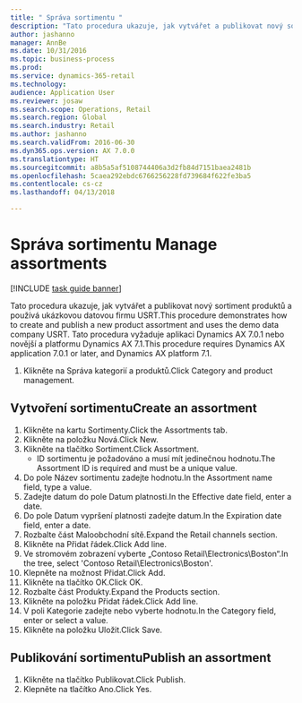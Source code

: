 ```yaml
--- 
title: " Správa sortimentu "
description: "Tato procedura ukazuje, jak vytvářet a publikovat nový sortiment produktů a používá ukázkovou datovou firmu USRT."
author: jashanno
manager: AnnBe
ms.date: 10/31/2016
ms.topic: business-process
ms.prod: 
ms.service: dynamics-365-retail
ms.technology: 
audience: Application User
ms.reviewer: josaw
ms.search.scope: Operations, Retail
ms.search.region: Global
ms.search.industry: Retail
ms.author: jashanno
ms.search.validFrom: 2016-06-30
ms.dyn365.ops.version: AX 7.0.0
ms.translationtype: HT
ms.sourcegitcommit: a8b5a5af5108744406a3d2fb84d7151baea2481b
ms.openlocfilehash: 5caea292ebdc6766256228fd739684f622fe3ba5
ms.contentlocale: cs-cz
ms.lasthandoff: 04/13/2018

---
```

# <a name="manage-assortments"></a><span data-ttu-id="9b7e8-103"> Správa sortimentu </span><span class="sxs-lookup"><span data-stu-id="9b7e8-103">Manage assortments</span></span> 

[!INCLUDE [task guide banner](../includes/task-guide-banner.md)]

<span data-ttu-id="9b7e8-104">Tato procedura ukazuje, jak vytvářet a publikovat nový sortiment produktů a používá ukázkovou datovou firmu USRT.</span><span class="sxs-lookup"><span data-stu-id="9b7e8-104">This procedure demonstrates how to create and publish a new product assortment and uses the demo data company USRT.</span></span> <span data-ttu-id="9b7e8-105">Tato procedura vyžaduje aplikaci Dynamics AX 7.0.1 nebo novější a platformu Dynamics AX 7.1.</span><span class="sxs-lookup"><span data-stu-id="9b7e8-105">This procedure requires Dynamics AX application 7.0.1 or later, and Dynamics AX platform 7.1.</span></span>  

1. <span data-ttu-id="9b7e8-106">Klikněte na Správa kategorií a produktů.</span><span class="sxs-lookup"><span data-stu-id="9b7e8-106">Click Category and product management.</span></span>

## <a name="create-an-assortment"></a><span data-ttu-id="9b7e8-107">Vytvoření sortimentu</span><span class="sxs-lookup"><span data-stu-id="9b7e8-107">Create an assortment</span></span>
1. <span data-ttu-id="9b7e8-108">Klikněte na kartu Sortimenty.</span><span class="sxs-lookup"><span data-stu-id="9b7e8-108">Click the Assortments tab.</span></span>
2. <span data-ttu-id="9b7e8-109">Klikněte na položku Nová.</span><span class="sxs-lookup"><span data-stu-id="9b7e8-109">Click New.</span></span>
3. <span data-ttu-id="9b7e8-110">Klikněte na tlačítko Sortiment.</span><span class="sxs-lookup"><span data-stu-id="9b7e8-110">Click Assortment.</span></span>
    * <span data-ttu-id="9b7e8-111">ID sortimentu je požadováno a musí mít jedinečnou hodnotu.</span><span class="sxs-lookup"><span data-stu-id="9b7e8-111">The Assortment ID is required and must be a unique value.</span></span>  
4. <span data-ttu-id="9b7e8-112">Do pole Název sortimentu zadejte hodnotu.</span><span class="sxs-lookup"><span data-stu-id="9b7e8-112">In the Assortment name field, type a value.</span></span>
5. <span data-ttu-id="9b7e8-113">Zadejte datum do pole Datum platnosti.</span><span class="sxs-lookup"><span data-stu-id="9b7e8-113">In the Effective date field, enter a date.</span></span>
6. <span data-ttu-id="9b7e8-114">Do pole Datum vypršení platnosti zadejte datum.</span><span class="sxs-lookup"><span data-stu-id="9b7e8-114">In the Expiration date field, enter a date.</span></span>
7. <span data-ttu-id="9b7e8-115">Rozbalte část Maloobchodní sítě.</span><span class="sxs-lookup"><span data-stu-id="9b7e8-115">Expand the Retail channels section.</span></span>
8. <span data-ttu-id="9b7e8-116">Klikněte na Přidat řádek.</span><span class="sxs-lookup"><span data-stu-id="9b7e8-116">Click Add line.</span></span>
9. <span data-ttu-id="9b7e8-117">Ve stromovém zobrazení vyberte „Contoso Retail\Electronics\Boston“.</span><span class="sxs-lookup"><span data-stu-id="9b7e8-117">In the tree, select 'Contoso Retail\Electronics\Boston'.</span></span>
10. <span data-ttu-id="9b7e8-118">Klepněte na možnost Přidat.</span><span class="sxs-lookup"><span data-stu-id="9b7e8-118">Click Add.</span></span>
11. <span data-ttu-id="9b7e8-119">Klikněte na tlačítko OK.</span><span class="sxs-lookup"><span data-stu-id="9b7e8-119">Click OK.</span></span>
12. <span data-ttu-id="9b7e8-120">Rozbalte část Produkty.</span><span class="sxs-lookup"><span data-stu-id="9b7e8-120">Expand the Products section.</span></span>
13. <span data-ttu-id="9b7e8-121">Klikněte na položku Přidat řádek.</span><span class="sxs-lookup"><span data-stu-id="9b7e8-121">Click Add line.</span></span>
14. <span data-ttu-id="9b7e8-122">V poli Kategorie zadejte nebo vyberte hodnotu.</span><span class="sxs-lookup"><span data-stu-id="9b7e8-122">In the Category field, enter or select a value.</span></span>
15. <span data-ttu-id="9b7e8-123">Klikněte na položku Uložit.</span><span class="sxs-lookup"><span data-stu-id="9b7e8-123">Click Save.</span></span>

## <a name="publish-an-assortment"></a><span data-ttu-id="9b7e8-124">Publikování sortimentu</span><span class="sxs-lookup"><span data-stu-id="9b7e8-124">Publish an assortment</span></span>
1. <span data-ttu-id="9b7e8-125">Klikněte na tlačítko Publikovat.</span><span class="sxs-lookup"><span data-stu-id="9b7e8-125">Click Publish.</span></span>
2. <span data-ttu-id="9b7e8-126">Klepněte na tlačítko Ano.</span><span class="sxs-lookup"><span data-stu-id="9b7e8-126">Click Yes.</span></span>


